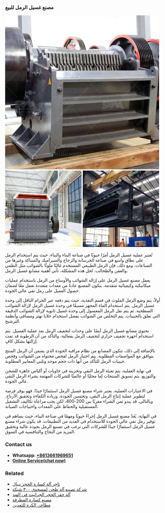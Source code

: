 <h3>مصنع غسيل الرمل للبيع</h3><img src='1701853624.jpg' alt=''><p>تُعتبر عملية غسيل الرمل أمرًا حيويًا في صناعة البناء والبناء، حيث يتم استخدام الرمل على نطاق واسع في صناعة الخرسانة والزجاج والسيراميك والسباكة وغيرها من الصناعات. ومع ذلك، فإن الرمل الطبيعي المستخدم غالبًا ملوثًا بالشوائب مثل الطمي والعفن والطحالب. لحل هذه المشكلة، تأتي أهمية مصانع غسيل الرمل.</p><p>يعمل مصنع غسيل الرمل على إزالة الشوائب والأوساخ من الرمل باستخدام عمليات ميكانيكية وكيميائية متقدمة. يتكون المصنع عادةً من معدات متعددة تعمل معًا لضمان حصول العميل على رمل نقي عالي الجودة.</p><p>أولاً، يتم وضع الرمل الملوث في قسم التغذية، حيث يتم دفعه عبر الحزام الناقل إلى وحدة غسيل الرمل. يتم استخدام الماء المجهز مسبقًا في وحدة غسيل الرمل لإزالة الشوائب السطحية. ثم يتم نقل الرمل المغسول إلى وحدة غسيل ثانوية لإزالة الشوائب الدقيقة التي تعلق بالحبيبات. يتم التخلص من الشوائب بفضل استخدام خلايا تهتز ومصافي وأنظمة الترشيح.</p><p>تحتوي مصانع غسيل الرمل أيضًا على وحدات لتجفيف الرمل بعد عملية الغسيل. يتم استخدام أجهزة تجفيف حراري لتجفيف الرمل بفعالية، والتأكد من أن الرطوبة قد تمت إزالتها بشكل كافٍ.</p><p>بالإضافة إلى ذلك، تتكون المصانع من نظام مراقبة الجودة الذي يضمن أن الرمل المنتج يتوافق مع المواصفات المطلوبة. يتم اختبار الرمل لفحص محتواه من الشوائب وفحص حبيبات الرمل للتأكد من أنها ذات حجم موحد وتلبي المعايير المطلوبة.</p><p>في نهاية العملية، يتم تعبئة الرمل النقي وتخزينه في حاويات أو أكياس جاهزة للشحن والتوزيع. يتم تسويق المنتجات إما محليًا أو عالميًا للشركات المهتمة بشراء الرمل النقي عالي الجودة.</p><p>في الاعتبارات العملية، يعتبر شراء مصنع غسيل الرمل استثمارًا جيدًا. فهو يوفر فرصة لتطوير عملية إنتاج الرمل النقي، وتحسين الجودة، وزيادة الكفاءة وتحقيق الأرباح. وبالتالي، قد يبدو ثمن الشراء مغريًا بين 200-400، لكن يجب مراعاة تكاليف التشغيل المستقبلية والحفاظ على المعدات واحتياجات الصيانة.</p><p>في النهاية، يُعَدّ مصنع غسيل الرمل إجراءً حيويًا ومهمًا في صناعة البناء، حيث يساهم في توفير رمل نقي عالي الجودة للاستخدام في العديد من التطبيقات. قد يكون شراء مصنع غسيل الرمل استثمارًا جيدًا للشركات التي ترغب في تصنيع الرمل بجودة عالية وتحقيق المزيد من النجاح والتنافسية في السوق.</p><h3>Contact us</h3><ul><li><strong>Whatsapp:&nbsp;<a href="https://wa.me/8613661969651">+8613661969651</a></strong></li><li><a href="https://swt.shibang-china.com/?git&amp;zhl&amp;مصنع غسيل الرمل للبيع"><strong>Online Service(chat now)</strong></a></li></ul><h3>Related</h3><ul><li><a href='تاجر آلة كسارة الحجر نيبال.md'>تاجر آلة كسارة الحجر نيبال</a></li><li><a href='شركة تصنيع آلة طحن لمسحوق ٣٠٠ شبكة.md'>شركة تصنيع آلة طحن لمسحوق ٣٠٠ شبكة</a></li><li><a href='آلة حفر الحجر الجرانيت في الهند.md'>آلة حفر الحجر الجرانيت في الهند</a></li><li><a href='مصنع كسارة المطرقة.md'>مصنع كسارة المطرقة</a></li><li><a href='مطاحن الكرة للتعدين.md'>مطاحن الكرة للتعدين</a></li></ul>